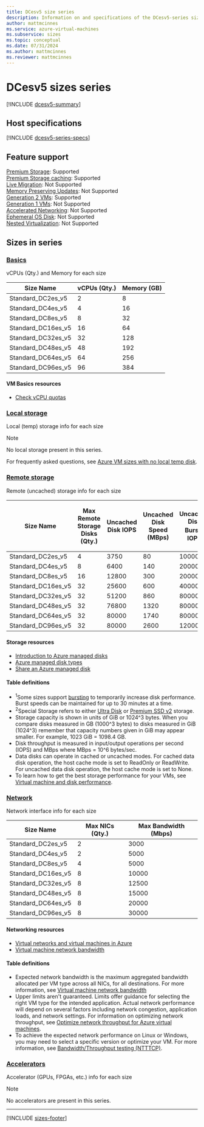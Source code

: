 ```yaml
---
title: DCesv5 size series
description: Information on and specifications of the DCesv5-series sizes
author: mattmcinnes
ms.service: azure-virtual-machines
ms.subservice: sizes
ms.topic: conceptual
ms.date: 07/31/2024
ms.author: mattmcinnes
ms.reviewer: mattmcinnes
---
```


# DCesv5 sizes series

[!INCLUDE [dcesv5-summary](./includes/dcesv5-series-summary.md)]

## Host specifications
[!INCLUDE [dcesv5-series-specs](./includes/dcesv5-series-specs.md)]

## Feature support
[Premium Storage](../../premium-storage-performance.md): Supported <br>[Premium Storage caching](../../premium-storage-performance.md): Supported <br>[Live Migration](../../maintenance-and-updates.md): Not Supported <br>[Memory Preserving Updates](../../maintenance-and-updates.md): Not Supported <br>[Generation 2 VMs](../../generation-2.md): Supported <br>[Generation 1 VMs](../../generation-2.md): Not Supported <br>[Accelerated Networking](/azure/virtual-network/create-vm-accelerated-networking-cli): Not Supported <br>[Ephemeral OS Disk](../../ephemeral-os-disks.md): Not Supported <br>[Nested Virtualization](/virtualization/hyper-v-on-windows/user-guide/nested-virtualization): Not Supported <br>

## Sizes in series

### [Basics](#tab/sizebasic)

vCPUs (Qty.) and Memory for each size

| Size Name | vCPUs (Qty.) | Memory (GB) |
| --- | --- | --- |
| Standard_DC2es_v5 | 2 | 8 |
| Standard_DC4es_v5 | 4 | 16 |
| Standard_DC8es_v5 | 8 | 32 |
| Standard_DC16es_v5 | 16 | 64 |
| Standard_DC32es_v5 | 32 | 128 |
| Standard_DC48es_v5 | 48 | 192 |
| Standard_DC64es_v5 | 64 | 256 |
| Standard_DC96es_v5 | 96 | 384 |

#### VM Basics resources
- [Check vCPU quotas](../../../virtual-machines/quotas.md)

### [Local storage](#tab/sizestoragelocal)

Local (temp) storage info for each size

> [!NOTE]
> No local storage present in this series.
>
> For frequently asked questions, see [Azure VM sizes with no local temp disk](../../azure-vms-no-temp-disk.yml).



### [Remote storage](#tab/sizestorageremote)

Remote (uncached) storage info for each size

| Size Name | Max Remote Storage Disks (Qty.) | Uncached Disk IOPS | Uncached Disk Speed (MBps) | Uncached Disk Burst<sup>1</sup> IOPS | Uncached Disk Burst<sup>1</sup> Speed (MBps) | Uncached Special<sup>2</sup> Disk IOPS | Uncached Special<sup>2</sup> Disk Speed (MBps) | Uncached Burst<sup>1</sup> Special<sup>2</sup> Disk IOPS | Uncached Burst<sup>1</sup> Special<sup>2</sup> Disk Speed (MBps) |
| --- | --- | --- | --- | --- | --- | --- | --- | --- | --- |
| Standard_DC2es_v5 | 4 | 3750 | 80 | 10000 | 1200 |  |  |  |  |
| Standard_DC4es_v5 | 8 | 6400 | 140 | 20000 | 1200 |  |  |  |  |
| Standard_DC8es_v5 | 16 | 12800 | 300 | 20000 | 1200 |  |  |  |  |
| Standard_DC16es_v5 | 32 | 25600 | 600 | 40000 | 1200 |  |  |  |  |
| Standard_DC32es_v5 | 32 | 51200 | 860 | 80000 | 2000 |  |  |  |  |
| Standard_DC48es_v5 | 32 | 76800 | 1320 | 80000 | 3000 |  |  |  |  |
| Standard_DC64es_v5 | 32 | 80000 | 1740 | 80000 | 3000 |  |  |  |  |
| Standard_DC96es_v5 | 32 | 80000 | 2600 | 120000 | 4000 |  |  |  |  |

#### Storage resources
- [Introduction to Azure managed disks](../../../virtual-machines/managed-disks-overview.md)
- [Azure managed disk types](../../../virtual-machines/disks-types.md)
- [Share an Azure managed disk](../../../virtual-machines/disks-shared.md)

#### Table definitions
- <sup>1</sup>Some sizes support [bursting](../../disk-bursting.md) to temporarily increase disk performance. Burst speeds can be maintained for up to 30 minutes at a time.
- <sup>2</sup>Special Storage refers to either [Ultra Disk](../../../virtual-machines/disks-enable-ultra-ssd.md) or [Premium SSD v2](../../../virtual-machines/disks-deploy-premium-v2.md) storage.
- Storage capacity is shown in units of GiB or 1024^3 bytes. When you compare disks measured in GB (1000^3 bytes) to disks measured in GiB (1024^3) remember that capacity numbers given in GiB may appear smaller. For example, 1023 GiB = 1098.4 GB.
- Disk throughput is measured in input/output operations per second (IOPS) and MBps where MBps = 10^6 bytes/sec.
- Data disks can operate in cached or uncached modes. For cached data disk operation, the host cache mode is set to ReadOnly or ReadWrite. For uncached data disk operation, the host cache mode is set to None.
- To learn how to get the best storage performance for your VMs, see [Virtual machine and disk performance](../../../virtual-machines/disks-performance.md).


### [Network](#tab/sizenetwork)

Network interface info for each size

| Size Name | Max NICs (Qty.) | Max Bandwidth (Mbps) |
| --- | --- | --- |
| Standard_DC2es_v5 | 2 | 3000 |
| Standard_DC4es_v5 | 2 | 5000 |
| Standard_DC8es_v5 | 4 | 5000 |
| Standard_DC16es_v5 | 8 | 10000 |
| Standard_DC32es_v5 | 8 | 12500 |
| Standard_DC48es_v5 | 8 | 15000 |
| Standard_DC64es_v5 | 8 | 20000 |
| Standard_DC96es_v5 | 8 | 30000 |

#### Networking resources
- [Virtual networks and virtual machines in Azure](/azure/virtual-network/network-overview)
- [Virtual machine network bandwidth](/azure/virtual-network/virtual-machine-network-throughput)

#### Table definitions
- Expected network bandwidth is the maximum aggregated bandwidth allocated per VM type across all NICs, for all destinations. For more information, see [Virtual machine network bandwidth](/azure/virtual-network/virtual-machine-network-throughput)
- Upper limits aren't guaranteed. Limits offer guidance for selecting the right VM type for the intended application. Actual network performance will depend on several factors including network congestion, application loads, and network settings. For information on optimizing network throughput, see [Optimize network throughput for Azure virtual machines](/azure/virtual-network/virtual-network-optimize-network-bandwidth). 
-  To achieve the expected network performance on Linux or Windows, you may need to select a specific version or optimize your VM. For more information, see [Bandwidth/Throughput testing (NTTTCP)](/azure/virtual-network/virtual-network-bandwidth-testing).

### [Accelerators](#tab/sizeaccelerators)

Accelerator (GPUs, FPGAs, etc.) info for each size

> [!NOTE]
> No accelerators are present in this series.

---

[!INCLUDE [sizes-footer](../includes/sizes-footer.md)]
